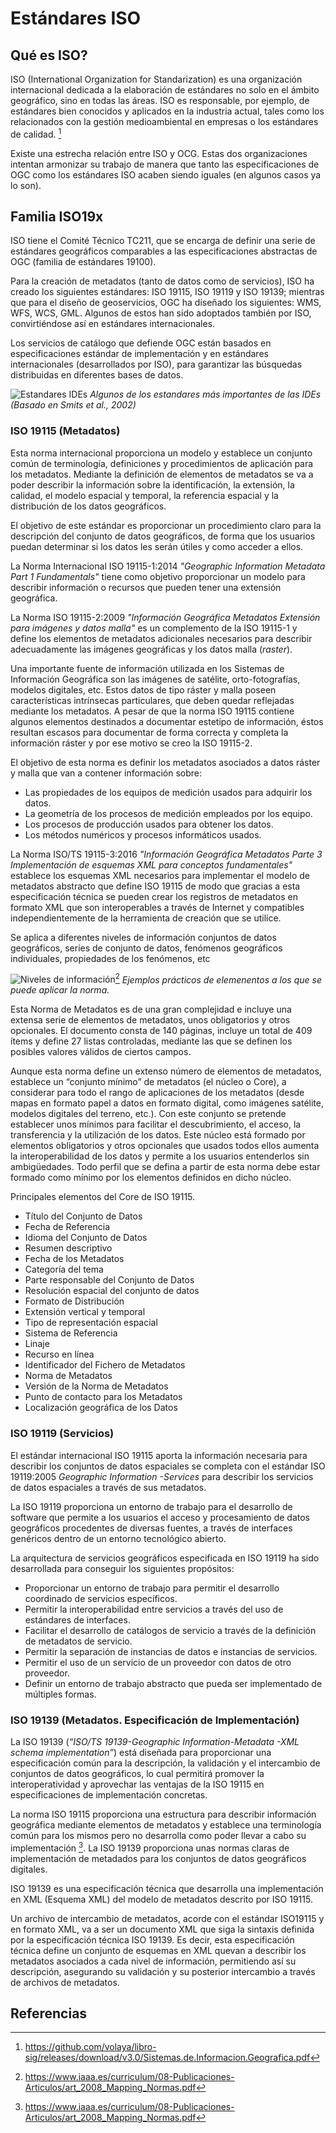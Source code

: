 # Estándares ISO

## Qué es ISO?

ISO (International Organization for Standarization) es una organización internacional dedicada a la elaboración de estándares no solo en el ámbito geográfico, sino en todas las áreas. ISO es responsable, por ejemplo, de estándares bien conocidos y aplicados en la industria actual, tales como los relacionados con la gestión medioambiental en empresas o los estándares de calidad. [^1]

Existe una estrecha relación entre ISO y OCG. Estas dos organizaciones intentan armonizar su trabajo de manera que tanto las especificaciones de OGC como los estándares ISO acaben siendo iguales (en algunos casos ya lo son).

## Familia ISO19x

ISO tiene el Comité Técnico TC211, que se encarga de definir una serie de estándares geográficos comparables a las especificaciones abstractas de OGC (familia de estándares 19100).

Para la creación de metadatos (tanto de datos como de servicios), ISO ha creado los siguientes estándares: ISO 19115, ISO 19119 y ISO 19139; mientras que para el diseño de geoservicios, OGC ha diseñado los siguientes: WMS, WFS, WCS, GML. Algunos de estos han sido adoptados también por ISO, convirtiéndose así en estándares internacionales.

Los servicios de catálogo que defiende OGC están basados en especificaciones estándar de implementación y en estándares internacionales (desarrollados por ISO), para garantizar las búsquedas distribuidas en diferentes bases de datos.


![Estandares IDEs](img/estandares_ides.png "Estandares IDEs")
*Algunos de los estandares más importantes de las IDEs (Basado en Smits et al., 2002)*
### ISO 19115 (Metadatos)

Esta norma internacional proporciona un modelo y establece un conjunto común de terminología, definiciones y procedimientos de aplicación para los metadatos. Mediante la definición de elementos de metadatos se va a poder describir la información sobre la identificación, la extensión, la calidad, el modelo espacial y temporal, la referencia espacial y la distribución de los datos geográficos.

El objetivo de este estándar es proporcionar un procedimiento claro para la descripción del conjunto de datos geográficos, de forma que los usuarios puedan determinar si los datos les serán útiles y como acceder a ellos.

La Norma Internacional ISO 19115-1:2014 *"Geographic Information Metadata Part 1 Fundamentals"* tiene como objetivo proporcionar un modelo para describir información o recursos que pueden tener una extensión geográfica.

La Norma ISO 19115-2:2009 *"Información Geográfica Metadatos Extensión para imágenes y datos malla"* es un complemento de la ISO 19115-1 y define los elementos de metadatos adicionales necesarios para describir adecuadamente las imágenes geográficas y los datos malla (*raster*).

Una importante fuente de información utilizada en los Sistemas de Información Geográfica son las imágenes de satélite, orto-fotografías, modelos digitales, etc. Estos datos de tipo ráster y malla poseen características intrínsecas particulares, que deben quedar reflejadas mediante los metadatos. A pesar de que la norma ISO 19115 contiene algunos elementos destinados a documentar estetipo de información, éstos resultan escasos para documentar de forma correcta y completa la información ráster y por ese motivo se creo la ISO 19115-2.

El objetivo de esta norma es definir los metadatos asociados a datos ráster y malla que van a contener información sobre: 

* Las propiedades de los equipos de medición usados para adquirir los datos. 
* La geometría de los procesos de medición empleados por los equipo.
* Los procesos de producción usados para obtener los datos.
* Los métodos numéricos y procesos informáticos usados. 

La Norma ISO/TS 19115-3:2016 *"Información Geográfica Metadatos Parte 3 Implementación de esquemas XML para conceptos fundamentales"* establece los esquemas XML necesarios para implementar el modelo de metadatos abstracto que define ISO 19115 de modo que gracias a esta especificación técnica se pueden crear los registros de metadatos en formato XML que son interoperables a través de Internet y compatibles independientemente de la herramienta de creación que se utilice.

Se aplica a diferentes niveles de información conjuntos de datos geográficos, series de conjunto de datos, fenómenos geográficos individuales, propiedades de los fenómenos, etc

![Niveles de información](img/iso_19115.png "Niveles de información")[^2]
*Ejemplos prácticos de elemenentos a los que se puede aplicar la norma.*

Esta Norma de Metadatos es de una gran complejidad e incluye una extensa serie de elementos de metadatos, unos obligatorios y otros opcionales. El documento consta de 140 páginas, incluye un total de 409 ítems y define 27 listas controladas, mediante las que se definen los posibles valores válidos de ciertos campos.

Aunque esta norma define un extenso número de elementos de metadatos, establece un “conjunto mínimo” de metadatos (el núcleo o Core), a considerar para todo el rango de aplicaciones de los metadatos (desde mapas en formato papel a datos en formato digital, como imágenes satélite, modelos digitales del terreno, etc.). Con este conjunto se pretende establecer unos mínimos para facilitar el descubrimiento, el acceso, la transferencia y la utilización de los datos. Este núcleo está formado por elementos obligatorios y otros opcionales que usados todos ellos aumenta la interoperabilidad de los datos y permite a los usuarios entenderlos sin ambigüedades. Todo perfil que se defina a partir de esta norma debe estar formado como mínimo por los elementos definidos en dicho núcleo.

Principales elementos del Core de ISO 19115.

* Título del Conjunto de Datos
* Fecha de Referencia
* Idioma del Conjunto de Datos
* Resumen descriptivo
* Fecha de los Metadatos
* Categoría del tema
* Parte responsable del Conjunto de Datos 
* Resolución espacial del conjunto de datos
* Formato de Distribución
* Extensión vertical y temporal
* Tipo de representación espacial
* Sistema de Referencia
* Linaje
* Recurso en línea
* Identificador del Fichero de Metadatos
* Norma de Metadatos
* Versión de la Norma de Metadatos
* Punto de contacto para los Metadatos
* Localización geográfica de los Datos

### ISO 19119 (Servicios)

El estándar internacional ISO 19115 aporta la información necesaria para describir los conjuntos de datos espaciales se completa con el estándar ISO 19119:2005 *Geographic Information -Services* para describir los servicios de datos espaciales a través de sus metadatos.

La ISO 19119 proporciona un entorno de trabajo para el desarrollo de software que permite a los usuarios el acceso y procesamiento de datos geográficos procedentes de diversas fuentes, a través de interfaces genéricos dentro de un entorno tecnológico abierto.

La arquitectura de servicios geográficos especificada en ISO 19119 ha sido desarrollada para conseguir los siguientes propósitos:

* Proporcionar un entorno de trabajo para permitir el desarrollo coordinado de servicios específicos.
* Permitir la interoperabilidad entre servicios a través del uso de estándares de interfaces.
* Facilitar el desarrollo de catálogos de servicio a través de la definición de metadatos de servicio.
* Permitir la separación de instancias de datos e instancias de servicios.
* Permitir el uso de un servicio de un proveedor con datos de otro proveedor.
* Definir un entorno de trabajo abstracto que pueda ser implementado de múltiples formas.

### ISO 19139 (Metadatos. Especificación de Implementación)

La ISO 19139 (*“ISO/TS 19139-Geographic Information-Metadata -XML schema implementation”*) está diseñada para proporcionar una especificación común para la descripción, la validación y el intercambio de conjuntos de datos geográficos, lo cual permitirá promover la interoperatividad y aprovechar las ventajas de la ISO 19115 en especificaciones de implementación concretas.

La norma ISO 19115 proporciona una estructura para describir información geográfica mediante elementos de metadatos y establece una terminología común para los mismos pero no desarrolla como poder llevar a cabo su implementación [^2]. La ISO 19139 proporciona unas normas claras de implementación de metadados para los conjuntos de datos geográficos digitales.

ISO 19139 es una especificación técnica que desarrolla una implementación en XML (Esquema XML) del modelo de metadatos descrito por ISO 19115.

Un archivo de intercambio de metadatos, acorde con el estándar ISO19115 y en formato XML, va a ser un documento XML que siga la sintaxis definida por la especificación técnica ISO 19139. Es decir, esta especificación técnica define un conjunto de esquemas en XML quevan a describir los metadatos asociados a cada nivel de información, permitiendo así su descripción, asegurando su validación y su posterior intercambio a través de archivos de metadatos.

## Referencias

[^1]: https://github.com/volaya/libro-sig/releases/download/v3.0/Sistemas.de.Informacion.Geografica.pdf
[^2]: https://www.iaaa.es/curriculum/08-Publicaciones-Articulos/art_2008_Mapping_Normas.pdf
